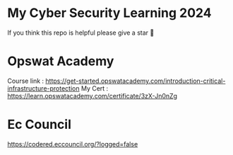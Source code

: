 # My Cyber Security Learning 2024
If you think this repo is helpful please give a star :stars:
# Opswat Academy
Course link : https://get-started.opswatacademy.com/introduction-critical-infrastructure-protection
My Cert : https://learn.opswatacademy.com/certificate/3zX-Jn0nZg

# Ec Council
https://codered.eccouncil.org/?logged=false
